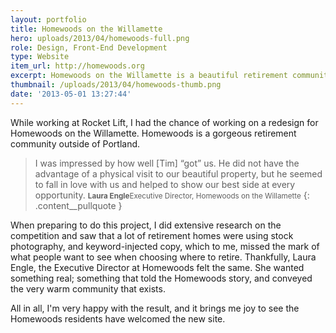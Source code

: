 ```yaml
---
layout: portfolio
title: Homewoods on the Willamette
hero: uploads/2013/04/homewoods-full.png
role: Design, Front-End Development
type: Website
item_url: http://homewoods.org
excerpt: Homewoods on the Willamette is a beautiful retirement community located just outside Portland.
thumbnail: /uploads/2013/04/homewoods-thumb.png
date: '2013-05-01 13:27:44'
---
```


While working at Rocket Lift, I had the chance of working on a redesign for Homewoods on the Willamette. Homewoods is a gorgeous retirement community outside of Portland.

>I was impressed by how well [Tim] “got” us. He did not have the advantage of a physical visit to our beautiful property, but he seemed to fall in love with us and helped to show our best side at every opportunity.
<small><strong>Laura Engle</strong>Executive Director, Homewoods on the Willamette</small>
{: .content__pullquote }

When preparing to do this project, I did extensive research on the competition and saw that a lot of retirement homes were using stock photography, and keyword-injected copy, which to me, missed the mark of what people want to see when choosing where to retire. Thankfully, Laura Engle, the Executive Director at Homewoods felt the same. She wanted something real; something that told the Homewoods story, and conveyed the very warm community that exists.

All in all, I'm very happy with the result, and it brings me joy to see the Homewoods residents have welcomed the new site.
